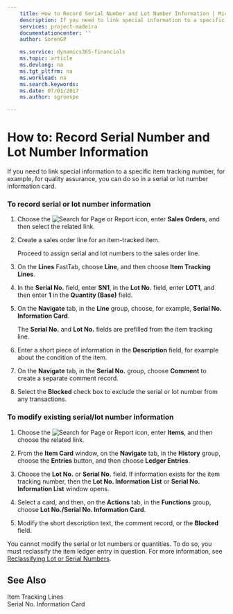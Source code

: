 ```yaml
---
    title: How to Record Serial Number and Lot Number Information | Microsoft Docs
    description: If you need to link special information to a specific item tracking number, for example, for quality assurance, you can do so in a serial or lot number information card.
    services: project-madeira
    documentationcenter: ''
    author: SorenGP

    ms.service: dynamics365-financials
    ms.topic: article
    ms.devlang: na
    ms.tgt_pltfrm: na
    ms.workload: na
    ms.search.keywords:
    ms.date: 07/01/2017
    ms.author: sgroespe

---
```

# How to: Record Serial Number and Lot Number Information
If you need to link special information to a specific item tracking number, for example, for quality assurance, you can do so in a serial or lot number information card.  
  
### To record serial or lot number information  
  
1.  Choose the ![Search for Page or Report](media/ui-search/search_small.png "Search for Page or Report icon") icon, enter **Sales Orders**, and then select the related link.  
  
2.  Create a sales order line for an item-tracked item.  
  
     Proceed to assign serial and lot numbers to the sales order line.  
  
3.  On the **Lines** FastTab, choose **Line**, and then choose **Item Tracking Lines**.  
  
4.  In the **Serial No.** field, enter **SN1**, in the **Lot No.** field, enter **LOT1**, and then enter **1** in the **Quantity (Base)** field.  
  
5.  On the **Navigate** tab, in the **Line** group, choose, for example, **Serial No. Information Card**.  
  
     The **Serial No.** and **Lot No.** fields are prefilled from the item tracking line.  
  
6.  Enter a short piece of information in the **Description** field, for example about the condition of the item.  
  
7.  On the **Navigate** tab, in the **Serial No.** group, choose **Comment** to create a separate comment record.  
  
8.  Select the **Blocked** check box to exclude the serial or lot number from any transactions.  
  
### To modify existing serial/lot number information  
  
1.  Choose the ![Search for Page or Report](media/ui-search/search_small.png "Search for Page or Report icon") icon, enter **Items**, and then choose the related link.  
  
2.  From the **Item Card** window, on the **Navigate** tab, in the **History** group, choose the **Entries** button, and then choose **Ledger Entries**.  
  
3.  Choose the **Lot No.** or **Serial No.** field. If information exists for the item tracking number, then the **Lot No. Information List** or **Serial No. Information List** window opens.  
  
4.  Select a card, and then, on the **Actions** tab, in the **Functions** group, choose **Lot No./Serial No. Information Card**.  
  
5.  Modify the short description text, the comment record, or the **Blocked** field.  
  
 You cannot modify the serial or lot numbers or quantities. To do so, you must reclassify the item ledger entry in question. For more information, see [Reclassifying Lot or Serial Numbers](../how-to-reclassify-lot-numbers-and-serial-numbers.md).  
  
## See Also  
 Item Tracking Lines   
 Serial No. Information Card